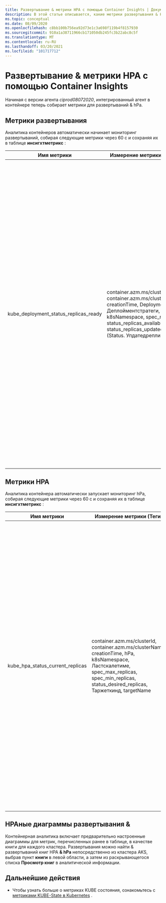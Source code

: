 ```yaml
---
title: Развертывание & метрики HPA с помощью Container Insights | Документация Майкрософт
description: В этой статье описывается, какие метрики развертывания & HPA (горизонтальный Автомасштабирование Pod) собираются с помощью аналитики контейнера.
ms.topic: conceptual
ms.date: 08/09/2020
ms.openlocfilehash: c8bb100b756ea92d73e1c3a698f119b4f8157930
ms.sourcegitcommit: 910a1a38711966cb171050db245fc3b22abc8c5f
ms.translationtype: MT
ms.contentlocale: ru-RU
ms.lasthandoff: 03/20/2021
ms.locfileid: "101717712"
---
```

# <a name="deployment--hpa-metrics-with-container-insights"></a>Развертывание & метрики HPA с помощью Container Insights

Начиная с версии агента *ciprod08072020*, интегрированный агент в контейнере теперь собирает метрики для развертываний & hPa.

## <a name="deployment-metrics"></a>Метрики развертывания

Аналитика контейнеров автоматически начинает мониторинг развертываний, собирая следующие метрики через 60 с и сохраняя их в таблице **инсигхтметрикс** :

|Имя метрики |Измерение метрики (Теги) |Описание |
|------------|------------------------|------------|
|kube_deployment_status_replicas_ready |container.azm.ms/clusterId, container.azm.ms/clusterName, creationTime, Deployment, Деплойментстратеги, k8sNamespace, spec_replicas, status_replicas_available, status_replicas_updated (Status. Упдатедрепликас) | Общее число готовых модулей Pod, предназначенных для данного развертывания (Status. Реадирепликас). Ниже приведены измерения этой метрики. <ul> <li> Deployment — имя развертывания </li> <li> пространство имен k8sNamespace-Kubernetes для развертывания </li> <li> Деплойментстратеги — стратегия развертывания, используемая для замены модулей Pod новыми (Spec. стратегий. Type)</li><li> creationTime — отметка времени создания развертывания </li> <li> spec_replicas-число требуемых модулей Pod (спец. реплики) </li> <li>status_replicas_available — общее количество доступных модулей Pod (готовых как минимум для Минреадисекондс), для которых предназначено это развертывание (Status. Аваилаблерепликас).</li><li>status_replicas_updated — общее число незавершенных модулей Pod, для которых предназначено это развертывание, с требуемой спецификацией шаблона (Status. Упдатедрепликас). </li></ul>|

## <a name="hpa-metrics"></a>Метрики HPA

Аналитика контейнера автоматически запускает мониторинг hPa, собирая следующие метрики через 60 с и сохраняя их в таблице **инсигхтметрикс** :

|Имя метрики |Измерение метрики (Теги) |Описание |
|------------|------------------------|------------|
|kube_hpa_status_current_replicas |container.azm.ms/clusterId, container.azm.ms/clusterName, creationTime, hPa, k8sNamespace, Ластскалетиме, spec_max_replicas, spec_min_replicas, status_desired_replicas, Таржеткинд, targetName | Текущее число реплик модулей Pod, управляемых этим автомасштабированием (Status. Куррентрепликас). Ниже приведены измерения этой метрики. <ul> <li> hPa — имя HPA </li> <li> пространство имен k8sNamespace-Kubernetes для HPA </li> <li> Ластскалетиме — Последнее время, в течение которого HPA масштабирует число модулей Pod (Status. Ластскалетиме)</li><li> Метка времени создания creationTime-HPA </li> <li> spec_max_replicas-верхний предел числа модулей Pod, которые могут быть заданы автомасштабированием (Spec. Максрепликас) </li> <li> spec_min_replicas нижнего предела для количества реплик, к которым может масштабироваться Автомасштабирование (Spec. Минрепликас) </li><li>status_desired_replicas необходимое количество реплик модулей управления доступом, управляемых этим автомасштабированием (Status. Десиредрепликас)</li><li>Таржеткинд — тип целевого объекта HPA (Spec. Скалетаржетреф. Kind) </li><li>targetName — имя целевого объекта HPA (spec.scaleTargetRef.name) </li></ul>|

## <a name="deployment--hpa-charts"></a>HPAные диаграммы развертывания & 

Контейнерная аналитика включает предварительно настроенные диаграммы для метрик, перечисленных ранее в таблице, в качестве книги для каждого кластера. Развертывания можно найти & развертываний книг HPA **& hPa** непосредственно из кластера AKS, выбрав пункт **книги** в левой области, а затем из раскрывающегося списка **Просмотр книг** в аналитической информации.

## <a name="next-steps"></a>Дальнейшие действия

- Чтобы узнать больше о метриках KUBE состояния, ознакомьтесь с [метриками KUBE-State в Kubernetes](https://github.com/kubernetes/kube-state-metrics/tree/master/docs) .
